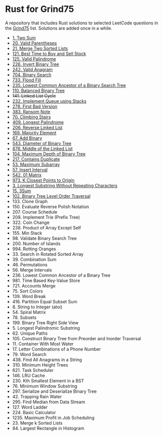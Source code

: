 # Rust for Grind75
A repository that includes Rust solutions to selected LeetCode questions in the [Grind75](https://www.techinterviewhandbook.org/grind75/) list. Solutions are added once in a while.

- [1. Two Sum](two_sum.rs)
- [20. Valid Parentheses](valid_parentheses.rs)
- [21. Merge Two Sorted Lists](merge_two_sorted_lists.rs)
- [121. Best Time to Buy and Sell Stock](best_time_to_buy_and_sell_stock.rs)
- [125. Valid Palindrome](valid_palindrome.rs)
- [226. Invert Binary Tree](invert_binary_tree.rs)
- [242. Valid Anagram](valid_anagram.rs)
- [704. Binary Search](binary_search.rs)
- [733. Flood Fill](flood_fill.rs)
- [235. Lowest Common Ancestor of a Binary Search Tree](lowest_common_ancestor_of_a_binary_search_tree.rs)
- [110. Balanced Binary Tree](balanced_binary_tree.rs)
- ~~141. Linked List Cycle~~
- [232. Implement Queue using Stacks](implement_queue_using_stacks.rs)
- [278. First Bad Version](first_bad_version.rs)
- [383. Ransom Note](ransom_note.rs)
- [70. Climbing Stairs](climbing_stairs.rs)
- [409. Longest Palindrome](longest_palindrome.rs)
- [206. Reverse Linked List](reverse_linked_list.rs)
- [169. Majority Element](majority_element.rs)
- [67. Add Binary](add_binary.rs)
- [543. Diameter of Binary Tree](diameter_of_binary_tree.rs)
- [876. Middle of the Linked List](middle_of_the_linked_list.rs)
- [104. Maximum Depth of Binary Tree](maximum_depth_of_binary_tree.rs)
- [217. Contains Duplicate](contains_duplicate.rs)
- [53. Maximum Subarray](maximum_subarray.rs)
- [57. Insert Interval](insert_interval.rs)
- [542. 01 Matrix](01_matrix.rs)
- [973. K Closest Points to Origin](k_closest_points_to_origin.rs)
- [3. Longest Substring Without Repeating Characters](longest_substring_without_repeating_characters.rs)
- [15. 3Sum](3sum.rs)
- [102. Binary Tree Level Order Traversal](binary_tree_level_order_traversal.rs)
- 133\. Clone Graph
- 150\. Evaluate Reverse Polish Notation
- 207\. Course Schedule
- 208\. Implement Trie (Prefix Tree)
- 322\. Coin Change
- 238\. Product of Array Except Self
- 155\. Min Stack
- 98\. Validate Binary Search Tree
- 200\. Number of Islands
- 994\. Rotting Oranges
- 33\. Search in Rotated Sorted Array
- 39\. Combination Sum
- 46\. Permutations
- 56\. Merge Intervals
- 236\. Lowest Common Ancestor of a Binary Tree
- 981\. Time Based Key-Value Store
- 721\. Accounts Merge
- 75\. Sort Colors
- 139\. Word Break
- 416\. Partition Equal Subset Sum
- 8\. String to Integer (atoi)
- 54\. Spiral Matrix
- 78\. Subsets
- 199\. Binary Tree Right Side View
- 5\. Longest Palindromic Substring
- 62\. Unique Paths
- 105\. Construct Binary Tree from Preorder and Inorder Traversal
- 11\. Container With Most Water
- 17\. Letter Combinations of a Phone Number
- 79\. Word Search
- 438\. Find All Anagrams in a String
- 310\. Minimum Height Trees
- 621\. Task Scheduler
- 146\. LRU Cache
- 230\. Kth Smallest Element in a BST
- 76\. Minimum Window Substring
- 297\. Serialize and Deserialize Binary Tree
- 42\. Trapping Rain Water
- 295\. Find Median from Data Stream
- 127\. Word Ladder
- 224\. Basic Calculator
- 1235\. Maximum Profit in Job Scheduling
- 23\. Merge k Sorted Lists
- 84\. Largest Rectangle in Histogram
